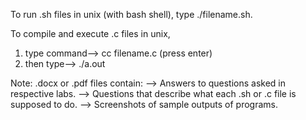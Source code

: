 To run .sh files in unix (with bash shell), type ./filename.sh.

To compile and execute .c files in unix,
1) type command--> cc filename.c
(press enter)
2) then type--> ./a.out

Note: .docx or .pdf files contain:
--> Answers to questions asked in respective labs.
--> Questions that describe what each .sh or .c file is supposed to do.
--> Screenshots of sample outputs of programs.
